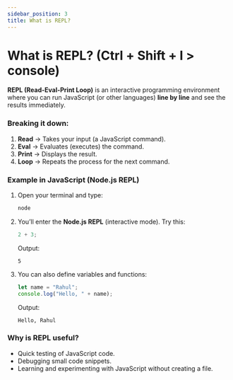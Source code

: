 ```yaml
---
sidebar_position: 3
title: What is REPL?
---
```


# What is REPL? (Ctrl + Shift + I > console)

**REPL (Read-Eval-Print Loop)** is an interactive programming environment where you can run JavaScript (or other languages) **line by line** and see the results immediately.

### **Breaking it down:**

1. **Read** → Takes your input (a JavaScript command).
2. **Eval** → Evaluates (executes) the command.
3. **Print** → Displays the result.
4. **Loop** → Repeats the process for the next command.

### **Example in JavaScript (Node.js REPL)**

1. Open your terminal and type:
   ```sh
   node
   ```
2. You’ll enter the **Node.js REPL** (interactive mode). Try this:
   ```js
   2 + 3;
   ```
   Output:
   ```
   5
   ```
3. You can also define variables and functions:
   ```js
   let name = "Rahul";
   console.log("Hello, " + name);
   ```
   Output:
   ```
   Hello, Rahul
   ```

### **Why is REPL useful?**

- Quick testing of JavaScript code.
- Debugging small code snippets.
- Learning and experimenting with JavaScript without creating a file.
